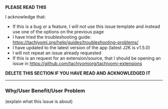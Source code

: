 **PLEASE READ THIS**

I acknowledge that:

- If this is a bug or a feature, I will not use this issue template and instead use one of the options on the previous page
- I have tried the troubleshooting guide: https://tachiyomi.org/help/guides/troubleshooting-problems/
- I have updated to the latest version of the app (latest J2K is v1.5.0)
- I will not repeat an issue already requested
- If this is an request for an extension/source, that I should be opening an issue in https://github.com/tachiyomiorg/tachiyomi-extensions

**DELETE THIS SECTION IF YOU HAVE READ AND ACKNOWLEDGED IT**

---

### Why/User Benefit/User Problem
(explain what this issue is about)
